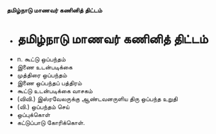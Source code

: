 **தமிழ்நாடு மாணவர் கணினித் திட்டம்**
- # தமிழ்நாடு மாணவர் கணினித் திட்டம்
- n. கூட்டு ஒப்பந்தம்
- இணை உடன்படிக்கை
- முத்திரை ஒப்பந்தம்
- இணை ஒப்பந்தப் பத்திரம்
- கூட்டு உடன்படிக்கை வாசகம்
- (விவி.) இஸ்ரவேலருக்கு ஆண்டவனருளிய திரு ஒப்பந்த உறுதி
- (வி.) ஒப்பந்தம் செய்
- ஒப்புக்கொள்
- கட்டுப்பாடு கோரிக்கொள்.

